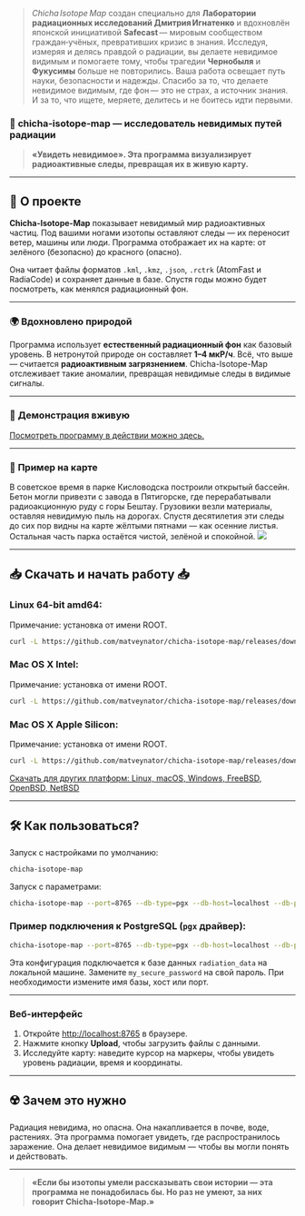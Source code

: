 > *Chicha Isotope Map* создан специально для **Лаборатории радиационных исследований Дмитрия Игнатенко** и вдохновлён японской инициативой **Safecast** — мировым сообществом граждан‑учёных, превративших кризис в знания. Исследуя, измеряя и делясь правдой о радиации, вы делаете невидимое видимым и помогаете тому, чтобы трагедии **Чернобыля** и **Фукусимы** больше не повторились. Ваша работа освещает путь науки, безопасности и надежды. Спасибо за то, что делаете невидимое видимым, где фон — это не страх, а источник знания. И за то, что ищете, меряете, делитесь и не боитесь идти первыми.  


### 🌌 **chicha-isotope-map** — исследователь невидимых путей радиации

> **«Увидеть невидимое». Эта программа визуализирует радиоактивные следы, превращая их в живую карту.**

---

## 📖 **О проекте**

**Chicha-Isotope-Map** показывает невидимый мир радиоактивных частиц. Под вашими ногами изотопы оставляют следы — их переносит ветер, машины или люди. Программа отображает их на карте: от зелёного (безопасно) до красного (опасно).

Она читает файлы форматов `.kml`, `.kmz`, `.json`, `.rctrk` (AtomFast и RadiaCode) и сохраняет данные в базе. Спустя годы можно будет посмотреть, как менялся радиационный фон.

---

### 🌍 **Вдохновлено природой**

Программа использует **естественный радиационный фон** как базовый уровень. В нетронутой природе он составляет **1–4 мкР/ч**. Всё, что выше — считается **радиоактивным загрязнением**. Chicha-Isotope-Map отслеживает такие аномалии, превращая невидимые следы в видимые сигналы.

---

### 📸 **Демонстрация вживую**

<a href="https://jutsa.ru" target="_blank">Посмотреть программу в действии можно здесь.</a>

---

### 📸 **Пример на карте**

В советское время в парке Кисловодска построили открытый бассейн. Бетон могли привезти с завода в Пятигорске, где перерабатывали радиоакционную руду с горы Бештау. Грузовики везли материалы, оставляя невидимую пыль на дорогах. Спустя десятилетия эти следы до сих пор видны на карте жёлтыми пятнами — как осенние листья. Остальная часть парка остаётся чистой, зелёной и спокойной. <img src="https://repository-images.githubusercontent.com/870016860/11fd6abc-fe8b-4cd8-95c2-df1c631c8762">

---

## 📥 **Скачать и начать работу** 📥

### Linux 64-bit amd64:

Примечание: установка от имени ROOT.

```bash
curl -L https://github.com/matveynator/chicha-isotope-map/releases/download/latest/chicha-isotope-map_linux_amd64 > /usr/local/bin/chicha-isotope-map; chmod +x /usr/local/bin/chicha-isotope-map; chicha-isotope-map --version;
```

### Mac OS X Intel:

Примечание: установка от имени ROOT.

```bash
curl -L https://github.com/matveynator/chicha-isotope-map/releases/download/latest/chicha-isotope-map_darwin_amd64 > /usr/local/bin/chicha-isotope-map; chmod +x /usr/local/bin/chicha-isotope-map; chicha-isotope-map --version;
```

### Mac OS X Apple Silicon:

Примечание: установка от имени ROOT.

```bash
curl -L https://github.com/matveynator/chicha-isotope-map/releases/download/latest/chicha-isotope-map_darwin_amd64 > /usr/local/bin/chicha-isotope-map; chmod +x /usr/local/bin/chicha-isotope-map; chicha-isotope-map --version;
```

[Скачать для других платформ: Linux, macOS, Windows, FreeBSD, OpenBSD, NetBSD](https://github.com/matveynator/chicha-isotope-map/releases/tag/latest)

---

## 🛠 **Как пользоваться?**

Запуск с настройками по умолчанию:

```bash
chicha-isotope-map
```

Запуск с параметрами:

```bash
chicha-isotope-map --port=8765 --db-type=pgx --db-host=localhost --db-port=5432 --db-user=postgres --db-pass=yourpassword --db-name=isotope_db --pg-ssl-mode=prefer
```

### Пример подключения к PostgreSQL (`pgx` драйвер):

```bash
chicha-isotope-map --port=8765 --db-type=pgx --db-host=localhost --db-port=5432 --db-user=postgres --db-pass=my_secure_password --db-name=radiation_data --pg-ssl-mode=require
```

Эта конфигурация подключается к базе данных `radiation_data` на локальной машине. Замените `my_secure_password` на свой пароль. При необходимости измените имя базы, хост или порт.

---

### Веб-интерфейс

1. Откройте [http://localhost:8765](http://localhost:8765) в браузере.
2. Нажмите кнопку **Upload**, чтобы загрузить файлы с данными.
3. Исследуйте карту: наведите курсор на маркеры, чтобы увидеть уровень радиации, время и координаты.

---

## ☢️ **Зачем это нужно**

Радиация невидима, но опасна. Она накапливается в почве, воде, растениях. Эта программа помогает увидеть, где распространилось заражение. Она делает невидимое видимым — чтобы вы могли понять и действовать.

---

> **«Если бы изотопы умели рассказывать свои истории — эта программа не понадобилась бы. Но раз не умеют, за них говорит Chicha-Isotope-Map.»**


